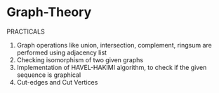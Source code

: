 # Graph-Theory

PRACTICALS
1. Graph operations like union, intersection, complement, ringsum are performed using adjacency list
2. Checking isomorphism of two given graphs
3. Implementation of HAVEL-HAKIMI algorithm, to check if the given sequence is graphical
4. Cut-edges and Cut Vertices
